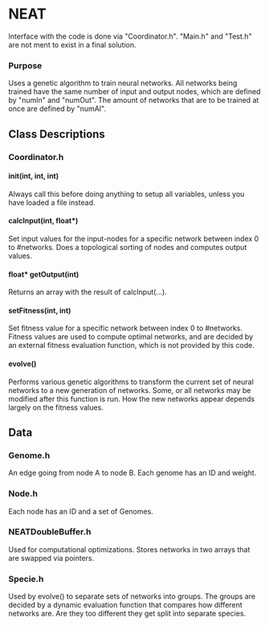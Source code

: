 # NEAT

Interface with the code is done via "Coordinator.h". "Main.h" and "Test.h" are not ment to exist in a final solution.

### Purpose
Uses a genetic algorithm to train neural networks. All networks being trained have the same number of input and output nodes, which are
defined by "numIn" and "numOut". The amount of networks that are to be trained at once are defined by "numAI".

## Class Descriptions

### Coordinator.h

#### init(int, int, int)
Always call this before doing anything to setup all variables, unless you have loaded a file instead.

#### calcInput(int, float*)
Set input values for the input-nodes for a specific network between index 0 to #networks. Does a topological sorting of nodes and computes output values.

#### float* getOutput(int)
Returns an array with the result of calcInput(...).

#### setFitness(int, int)
Set fitness value for a specific network between index 0 to #networks. Fitness values are used to compute optimal networks, and are decided by an external fitness evaluation function, which is not provided by this code.

#### evolve()
Performs various genetic algorithms to transform the current set of neural networks to a new generation of networks. Some, or all networks may be modified after this function is run. How the new networks appear depends largely on the fitness values.

## Data

### Genome.h
An edge going from node A to node B. Each genome has an ID and weight.

### Node.h
Each node has an ID and a set of Genomes.

### NEATDoubleBuffer.h
Used for computational optimizations. Stores networks in two arrays that are swapped via pointers.

### Specie.h
Used by evolve() to separate sets of networks into groups. The groups are decided by a dynamic evaluation function that compares how different networks are. Are they too different they get split into separate species.
